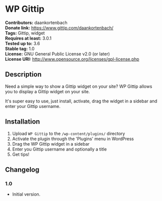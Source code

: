 # WP Gittip #

**Contributors:** daankortenbach  
**Donate link:** https://www.gittip.com/daankortenbach/  
**Tags:** Gittip, widget  
**Requires at least:** 3.0.1  
**Tested up to:** 3.6  
**Stable tag:** 1.0  
**License:** GNU General Public License v2.0 (or later)  
**License URI:** http://www.opensource.org/licenses/gpl-license.php  

## Description ##

Need a simple way to show a Gittip widget on your site? WP Gittip allows you to display a Gittip widget on your site.

It's super easy to use, just install, activate, drag the widget in a sidebar and enter your Gittip username.

## Installation ##

1. Upload `WP Gittip` to the `/wp-content/plugins/` directory
1. Activate the plugin through the 'Plugins' menu in WordPress
1. Drag the WP Gittip widget in a sidebar
1. Enter you Gittip username and optionally a title
1. Get tips!

## Changelog ##

### 1.0 ###
* Initial version.